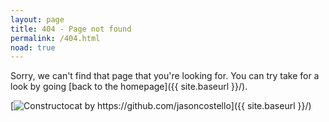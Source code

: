 ```yaml
---
layout: page
title: 404 - Page not found
permalink: /404.html
noad: true
---
```


Sorry, we can't find that page that you're looking for. You can try take for a look by going [back to the homepage]({{ site.baseurl }}/).

[<img src="{{ site.baseurl }}/images/404.jpg" alt="Constructocat by https://github.com/jasoncostello" class="fourOhFour"/>]({{ site.baseurl }}/)

